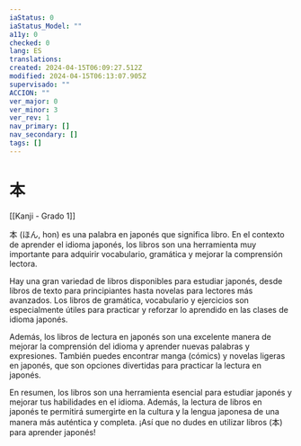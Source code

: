 ```yaml
---
iaStatus: 0
iaStatus_Model: ""
a11y: 0
checked: 0
lang: ES
translations: 
created: 2024-04-15T06:09:27.512Z
modified: 2024-04-15T06:13:07.905Z
supervisado: ""
ACCION: ""
ver_major: 0
ver_minor: 3
ver_rev: 1
nav_primary: []
nav_secondary: []
tags: []
---
```

# 本

[[Kanji - Grado 1]]

本 (ほん, hon) es una palabra en japonés que significa libro. En el contexto de aprender el idioma japonés, los libros son una herramienta muy importante para adquirir vocabulario, gramática y mejorar la comprensión lectora. 

Hay una gran variedad de libros disponibles para estudiar japonés, desde libros de texto para principiantes hasta novelas para lectores más avanzados. Los libros de gramática, vocabulario y ejercicios son especialmente útiles para practicar y reforzar lo aprendido en las clases de idioma japonés.

Además, los libros de lectura en japonés son una excelente manera de mejorar la comprensión del idioma y aprender nuevas palabras y expresiones. También puedes encontrar manga (cómics) y novelas ligeras en japonés, que son opciones divertidas para practicar la lectura en japonés.

En resumen, los libros son una herramienta esencial para estudiar japonés y mejorar tus habilidades en el idioma. Además, la lectura de libros en japonés te permitirá sumergirte en la cultura y la lengua japonesa de una manera más auténtica y completa. ¡Así que no dudes en utilizar libros (本) para aprender japonés!
